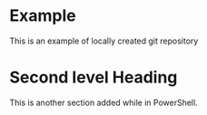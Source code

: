 # Example

This is an example of locally created git repository

# Second level Heading

This is another section added while in PowerShell.